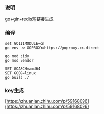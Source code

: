 ### 说明
go+gin+redis短链接生成

### 编译
```
set GO111MODULE=on
go env -w GOPROXY=https://goproxy.cn,direct

go mod tidy
go mod vendor

SET GOARCH=amd64
SET GOOS=linux
go build ./
```

### key生成
[https://zhuanlan.zhihu.com/p/59168096](https://zhuanlan.zhihu.com/p/59168096)